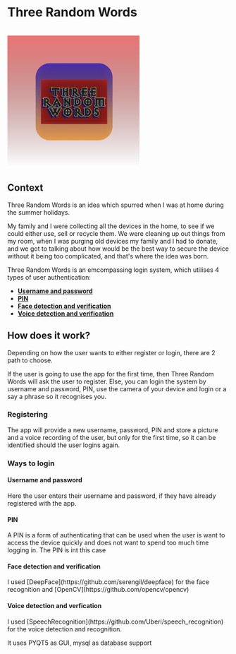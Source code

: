 <h1>Three Random Words</h1>
<br>
<img src='Design/images and backgrounds/Design layouts/App_Icon.jpg' width='300px' height='300px'>

<h2>Context</h2>

Three Random Words is an idea which spurred when I was at home during the summer holidays.

My family and I were collecting all the devices in the home, to see if we could either use, sell or recycle them. 
We were cleaning up out things from my room, when I was purging old devices my family and I had to donate, 
and we got to talking about how would be the best way to secure the device without it being too complicated, and that's where the idea was born.

Three Random Words is an emcompassing login system, which utilises 4 types of user authentication:

* [**Username and password**](#username-and-password)
* [**PIN**](#pin)
* [**Face detection and verification**](#face-detection-and-verification)
* [**Voice detection and verification**](#voice-detection-and-verification)

<h2>How does it work?</h2>
Depending on how the user wants to either register or login, there are 2 path to choose.

If the user is going to use the app for the first time, then Three Random Words will ask the user to register. Else, you can login the system by username and password, PIN, use the camera of your device and login or a say a phrase so it recognises you.

<h3>Registering</h3>
The app will provide a new username, password, PIN and store a picture and a voice recording of the user, but only for the first time, so it can be identified should the user logins again.

<h3>Ways to login</h3>

<h4>Username and password</h4>
Here the user enters their username and password, if they have already registered with the app.

<h4>PIN</h4>
A PIN is a form of authenticating that can be used when the user is want to access the device quickly and does not want to spend too much time logging in. 
The PIN is int this case 

<h4>Face detection and verification</h4>
I used [DeepFace](https://github.com/serengil/deepface) for the face recognition and [OpenCV](https://github.com/opencv/opencv)


<h4>Voice detection and verfication</h4>
I used [SpeechRecognition](https://github.com/Uberi/speech_recognition) for the voice detection and recognition.

It uses PYQT5 as GUI, mysql as database support 
